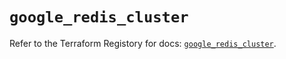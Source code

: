 # `google_redis_cluster`

Refer to the Terraform Registory for docs: [`google_redis_cluster`](https://registry.terraform.io/providers/hashicorp/google-beta/5.11.0/docs/resources/google_redis_cluster).
